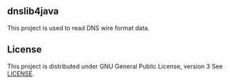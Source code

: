 ## dnslib4java
This project is used to read DNS wire format data.

## License

This project is distributed under GNU General Public License, version 3
See [LICENSE](LICENSE).
